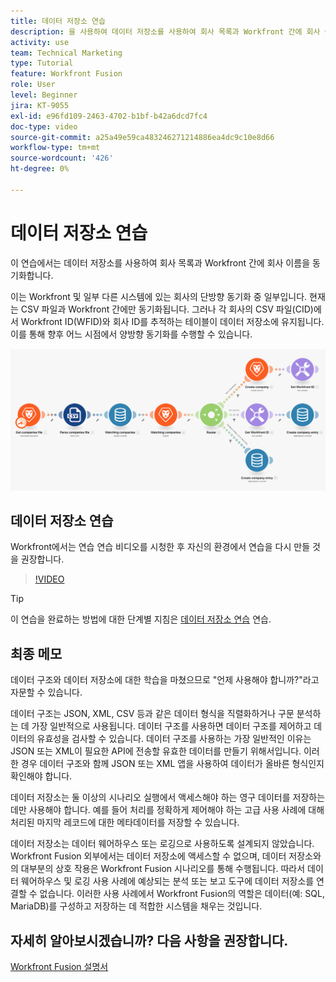 ```yaml
---
title: 데이터 저장소 연습
description: 을 사용하여 데이터 저장소를 사용하여 회사 목록과 Workfront 간에 회사 이름을 동기화하는 방법에 대해 알아봅니다 [!DNL Adobe Workfront Fusion].
activity: use
team: Technical Marketing
type: Tutorial
feature: Workfront Fusion
role: User
level: Beginner
jira: KT-9055
exl-id: e96fd109-2463-4702-b1bf-b42a6dcd7fc4
doc-type: video
source-git-commit: a25a49e59ca483246271214886ea4dc9c10e8d66
workflow-type: tm+mt
source-wordcount: '426'
ht-degree: 0%

---
```


# 데이터 저장소 연습

이 연습에서는 데이터 저장소를 사용하여 회사 목록과 Workfront 간에 회사 이름을 동기화합니다.

이는 Workfront 및 일부 다른 시스템에 있는 회사의 단방향 동기화 중 일부입니다. 현재는 CSV 파일과 Workfront 간에만 동기화됩니다. 그러나 각 회사의 CSV 파일(CID)에서 Workfront ID(WFID)와 회사 ID를 추적하는 테이블이 데이터 저장소에 유지됩니다. 이를 통해 향후 어느 시점에서 양방향 동기화를 수행할 수 있습니다.

![Fusion 시나리오의 이미지](assets/data-structures-and-data-stores-2.png)

## 데이터 저장소 연습

Workfront에서는 연습 연습 비디오를 시청한 후 자신의 환경에서 연습을 다시 만들 것을 권장합니다.

>[!VIDEO](https://video.tv.adobe.com/v/335296/?quality=12&learn=on)

>[!TIP]
>
>이 연습을 완료하는 방법에 대한 단계별 지침은 [데이터 저장소 연습](https://experienceleague.adobe.com/docs/workfront-learn/tutorials-workfront/fusion/exercises/data-stores.html?lang=en) 연습.


## 최종 메모

데이터 구조와 데이터 저장소에 대한 학습을 마쳤으므로 &quot;언제 사용해야 합니까?&quot;라고 자문할 수 있습니다.

데이터 구조는 JSON, XML, CSV 등과 같은 데이터 형식을 직렬화하거나 구문 분석하는 데 가장 일반적으로 사용됩니다. 데이터 구조를 사용하면 데이터 구조를 제어하고 데이터의 유효성을 검사할 수 있습니다. 데이터 구조를 사용하는 가장 일반적인 이유는 JSON 또는 XML이 필요한 API에 전송할 유효한 데이터를 만들기 위해서입니다. 이러한 경우 데이터 구조와 함께 JSON 또는 XML 앱을 사용하여 데이터가 올바른 형식인지 확인해야 합니다.

데이터 저장소는 둘 이상의 시나리오 실행에서 액세스해야 하는 영구 데이터를 저장하는 데만 사용해야 합니다. 예를 들어 처리를 정확하게 제어해야 하는 고급 사용 사례에 대해 처리된 마지막 레코드에 대한 메타데이터를 저장할 수 있습니다.

데이터 저장소는 데이터 웨어하우스 또는 로깅으로 사용하도록 설계되지 않았습니다. Workfront Fusion 외부에서는 데이터 저장소에 액세스할 수 없으며, 데이터 저장소와의 대부분의 상호 작용은 Workfront Fusion 시나리오를 통해 수행됩니다. 따라서 데이터 웨어하우스 및 로깅 사용 사례에 예상되는 분석 또는 보고 도구에 데이터 저장소를 연결할 수 없습니다. 이러한 사용 사례에서 Workfront Fusion의 역할은 데이터(예: SQL, MariaDB)를 구성하고 저장하는 데 적합한 시스템을 채우는 것입니다.

## 자세히 알아보시겠습니까? 다음 사항을 권장합니다.

[Workfront Fusion 설명서](https://experienceleague.adobe.com/docs/workfront/using/adobe-workfront-fusion/workfront-fusion-2.html?lang=en)
